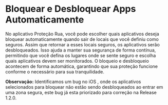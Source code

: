 # Bloquear e Desbloquear Apps Automaticamente

No aplicativo Proteção Rua, você pode escolher quais aplicativos deseja bloquear automaticamente quando sair de locais que você definiu como seguros. Assim que retornar a esses locais seguros, os aplicativos serão desbloqueados. Isso ajuda a manter sua segurança de forma contínua, permitindo que você defina os lugares onde se sente seguro e escolha quais aplicativos devem ser monitorados. O bloqueio e desbloqueio acontecem de forma automática, garantindo que sua proteção funcione conforme o necessário para sua tranquilidade.



**Observação:** Identificamos um bug no iOS , onde os aplicativos selecionados para bloquear não estão sendo desbloqueados ao entrar em uma zona segura, este bug já esta priorizado para correção na Release 1.2.0.
